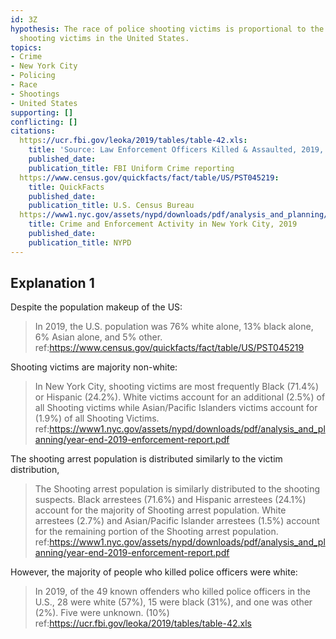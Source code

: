 ```yaml
---
id: 3Z
hypothesis: The race of police shooting victims is proportional to the race of other
  shooting victims in the United States.
topics:
- Crime
- New York City
- Policing
- Race
- Shootings
- United States
supporting: []
conflicting: []
citations:
  https://ucr.fbi.gov/leoka/2019/tables/table-42.xls:
    title: 'Source: Law Enforcement Officers Killed & Assaulted, 2019, table 42'
    published_date: 
    publication_title: FBI Uniform Crime reporting
  https://www.census.gov/quickfacts/fact/table/US/PST045219:
    title: QuickFacts
    published_date: 
    publication_title: U.S. Census Bureau
  https://www1.nyc.gov/assets/nypd/downloads/pdf/analysis_and_planning/year-end-2019-enforcement-report.pdf:
    title: Crime and Enforcement Activity in New York City, 2019
    published_date: 
    publication_title: NYPD
---
```

## Explanation 1

Despite the population makeup of the US:

> In 2019, the U.S. population was 76% white alone, 13% black alone, 6% Asian alone, and 5% other.
> ref:https://www.census.gov/quickfacts/fact/table/US/PST045219

Shooting victims are majority non-white:

> In New York City, shooting victims are most frequently Black (71.4%) or Hispanic (24.2%). White victims account for an additional (2.5%) of all Shooting victims while Asian/Pacific Islanders victims account for (1.9%) of all Shooting Victims.
> ref:https://www1.nyc.gov/assets/nypd/downloads/pdf/analysis_and_planning/year-end-2019-enforcement-report.pdf

The shooting arrest population is distributed similarly to the victim distribution,

> The Shooting arrest population is similarly distributed to the shooting suspects. Black arrestees (71.6%) and Hispanic arrestees (24.1%) account for the majority of Shooting arrest population. White arrestees (2.7%) and Asian/Pacific Islander arrestees (1.5%) account for the remaining portion of the Shooting arrest population.
> ref:https://www1.nyc.gov/assets/nypd/downloads/pdf/analysis_and_planning/year-end-2019-enforcement-report.pdf

However, the majority of people who killed police officers were white:

> In 2019, of the 49 known offenders who killed police officers in the U.S., 28 were white (57%), 15 were black (31%), and one was other (2%). Five were unknown. (10%)
> ref:https://ucr.fbi.gov/leoka/2019/tables/table-42.xls
